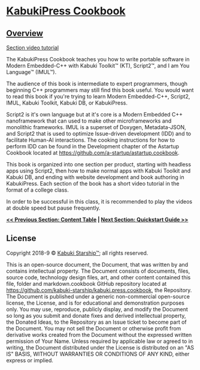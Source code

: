 # [KabukiPress Cookbook](../readme.md)

## [Overview](./readme.md)

[Section video tutorial](https://www.youtube.com/channel/UCS2vQG4gUE3vXWV_K9XScQw)

The KabukiPress Cookbook teaches you how to write portable software in Modern Embedded-C++ with Kabuki Toolkit™ (KT), Script2™, and I am You Language™ (IMUL™).

The audience of this book is intermediate to expert programmers, though beginning C++ programmers may still find this book useful. You would want to read this book if you're trying to learn Modern Embedded-C++, Script2, IMUL, Kabuki Toolkit, Kabuki DB, or KabukiPress.

Script2 is it's own language but at it's core is a Modern Embedded C++ nanoframework that can used to make other microframeworks and monolithic frameworks. IMUL is a superset of Doxygen, Metadata-JSON, and Script2 that is used to optimize Issue-driven development (IDD) and to facilitate Human-AI interactions. The cooking instructions for how to perform IDD can be found in the Development chapter of the Astartup Cookbook located at <https://github.com/a-startup/astartup.cookbook>.

This book is organized into one section per product, starting with headless apps using Script2, then how to make normal apps with Kabuki Toolkit  and Kabuki DB, and ending with website development and book authoring in KabukiPress. Each section of the book has a short video tutorial in the format of a college class.

In order to be successful in this class, it is recommended to play the videos at double speed but pause frequently.

**[<< Previous Section: Content Table](../readme.md) | [Next Section: Quickstart Guide >>](./quickstart_guide.md)**

## License

Copyright 2018-9 © [Kabuki Starship™](https://kabukistarship.com); all rights reserved.

This is an open-source document, the Document, that was written by and contains intellectual property. The Document consists of documents, files, source code, technology design files, art, and other content contained this file, folder and markdown.cookbook GitHub repository located at <https://github.com/kabuki-starship/kabuki.press.cookbook>, the Repository. The Document is published under a generic non-commercial open-source license, the License, and is for educational and demonstration purposes only. You may use, reproduce, publicly display, and modify the Document so long as you submit and donate fixes and derived intellectual property, the Donated Ideas, to the Repository as an Issue ticket to become part of the Document. You may not sell the Document or otherwise profit from derivative works created from the Document without the expressed written permission of Your Name. Unless required by applicable law or agreed to in writing, the Document distributed under the License is distributed on an "AS IS" BASIS, WITHOUT WARRANTIES OR CONDITIONS OF ANY KIND, either express or implied.
